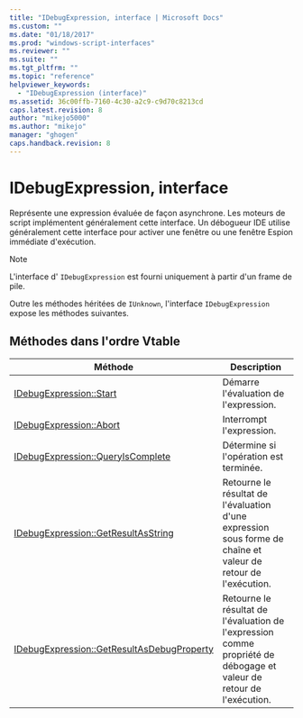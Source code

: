 ```yaml
---
title: "IDebugExpression, interface | Microsoft Docs"
ms.custom: ""
ms.date: "01/18/2017"
ms.prod: "windows-script-interfaces"
ms.reviewer: ""
ms.suite: ""
ms.tgt_pltfrm: ""
ms.topic: "reference"
helpviewer_keywords: 
  - "IDebugExpression (interface)"
ms.assetid: 36c00ffb-7160-4c30-a2c9-c9d70c8213cd
caps.latest.revision: 8
author: "mikejo5000"
ms.author: "mikejo"
manager: "ghogen"
caps.handback.revision: 8
---
```

# IDebugExpression, interface
Représente une expression évaluée de façon asynchrone.  Les moteurs de script implémentent généralement cette interface.  Un débogueur IDE utilise généralement cette interface pour activer une fenêtre ou une fenêtre Espion immédiate d'exécution.  
  
> [!NOTE]
>  L'interface d' `IDebugExpression` est fourni uniquement à partir d'un frame de pile.  
  
 Outre les méthodes héritées de `IUnknown`, l'interface `IDebugExpression` expose les méthodes suivantes.  
  
## Méthodes dans l'ordre Vtable  
  
|Méthode|Description|  
|-------------|-----------------|  
|[IDebugExpression::Start](../../winscript/reference/idebugexpression-start.md)|Démarre l'évaluation de l'expression.|  
|[IDebugExpression::Abort](../../winscript/reference/idebugexpression-abort.md)|Interrompt l'expression.|  
|[IDebugExpression::QueryIsComplete](../../winscript/reference/idebugexpression-queryiscomplete.md)|Détermine si l'opération est terminée.|  
|[IDebugExpression::GetResultAsString](../../winscript/reference/idebugexpression-getresultasstring.md)|Retourne le résultat de l'évaluation d'une expression sous forme de chaîne et valeur de retour de l'exécution.|  
|[IDebugExpression::GetResultAsDebugProperty](../../winscript/reference/idebugexpression-getresultasdebugproperty.md)|Retourne le résultat de l'évaluation de l'expression comme propriété de débogage et valeur de retour de l'exécution.|
